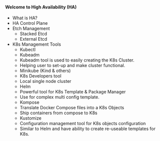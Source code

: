 #### Welcome to High Availability (HA)
- What is HA?
- HA Control Plane
- Etch Management
  - Stacked Etcd
  - External Etcd
- K8s Management Tools
  - Kubectl
  - Kubeadm
   - Kubeadm tool is used to easily creating the K8s Cluster.
   - Helping user to set-up and make cluster functional.
  - Minikube (Kind & others)
   - K8s Developers tool
   - Local single node cluster
  - Helm
   - Powerful tool for K8s Template & Package Manager
   - Use for complex multi config template.
  - Kompose 
   - Translate Docker Compose files into a K8s Objects
   - Ship containers from compose to K8s
  - Kustomize
   - Configuration management tool for K8s objects configuration
   - Similar to Helm and have ability to create re-useable templates for K8s.